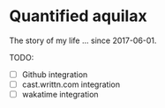 # Quantified aquilax

The story of my life  ... since 2017-06-01.

TODO:
- [ ] Github integration
- [ ] cast.writtn.com integration
- [ ] wakatime integration